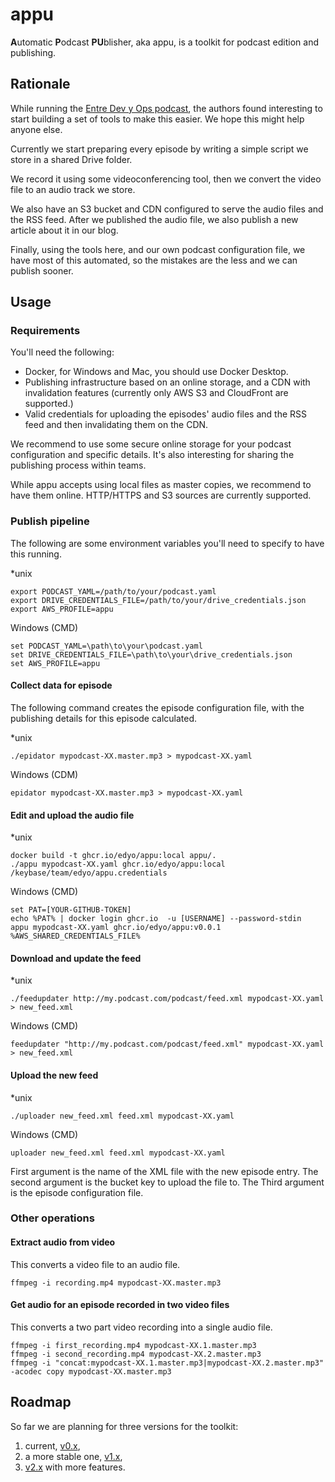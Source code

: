 # appu

**A**utomatic **P**odcast **PU**blisher, aka appu, is a toolkit for podcast edition and publishing.

## Rationale

While running the [Entre Dev y Ops podcast](https://www.entredevyops.es), the authors found interesting to start building a set of tools to make this easier. We hope this might help anyone else.

Currently we start preparing every episode by writing a simple script we store in a shared Drive folder.

We record it using some videoconferencing tool, then we convert the video file to an audio track we store.

We also have an S3 bucket and CDN configured to serve the audio files and the RSS feed. After we published the audio file, we also publish a new article about it in our blog.

Finally, using the tools here, and our own podcast configuration file, we have most of this automated, so the mistakes are the less and we can publish sooner.

## Usage

### Requirements

You'll need the following:
- Docker, for Windows and Mac, you should use Docker Desktop.
- Publishing infrastructure based on an online storage, and a CDN with invalidation features (currently only AWS S3 and CloudFront are supported.)
- Valid credentials for uploading the episodes' audio files and the RSS feed and then invalidating them on the CDN.

We recommend to use some secure online storage for your podcast configuration and specific details.
It's also interesting for sharing the publishing process within teams.

While appu accepts using local files as master copies, we recommend to have them online.
HTTP/HTTPS and S3 sources are currently supported.

### Publish pipeline

The following are some environment variables you'll need to specify to have this running.

*unix
```
export PODCAST_YAML=/path/to/your/podcast.yaml
export DRIVE_CREDENTIALS_FILE=/path/to/your/drive_credentials.json
export AWS_PROFILE=appu
```

Windows (CMD)
```
set PODCAST_YAML=\path\to\your\podcast.yaml
set DRIVE_CREDENTIALS_FILE=\path\to\your\drive_credentials.json
set AWS_PROFILE=appu
```

#### Collect data for episode

The following command creates the episode configuration file, with the publishing details for this episode calculated.

*unix
```
./epidator mypodcast-XX.master.mp3 > mypodcast-XX.yaml
```

Windows (CDM)
```
epidator mypodcast-XX.master.mp3 > mypodcast-XX.yaml
```
#### Edit and upload the audio file

*unix
```
docker build -t ghcr.io/edyo/appu:local appu/.
./appu mypodcast-XX.yaml ghcr.io/edyo/appu:local /keybase/team/edyo/appu.credentials
```

Windows (CMD)
```
set PAT=[YOUR-GITHUB-TOKEN]
echo %PAT% | docker login ghcr.io  -u [USERNAME] --password-stdin
appu mypodcast-XX.yaml ghcr.io/edyo/appu:v0.0.1 %AWS_SHARED_CREDENTIALS_FILE%
```


#### Download and update the feed

*unix
```
./feedupdater http://my.podcast.com/podcast/feed.xml mypodcast-XX.yaml > new_feed.xml
```

Windows (CMD)
```
feedupdater "http://my.podcast.com/podcast/feed.xml" mypodcast-XX.yaml > new_feed.xml
```


#### Upload the new feed

*unix
```
./uploader new_feed.xml feed.xml mypodcast-XX.yaml
```

Windows (CMD)
```
uploader new_feed.xml feed.xml mypodcast-XX.yaml
```

First argument is the name of the XML file with the new episode entry. The second argument is the bucket key to upload the file to. The Third argument is the episode configuration file.

### Other operations

#### Extract audio from video

This converts a video file to an audio file.

```
ffmpeg -i recording.mp4 mypodcast-XX.master.mp3
```

#### Get audio for an episode recorded in two video files

This converts a two part video recording into a single audio file.

```
ffmpeg -i first_recording.mp4 mypodcast-XX.1.master.mp3
ffmpeg -i second_recording.mp4 mypodcast-XX.2.master.mp3 
ffmpeg -i "concat:mypodcast-XX.1.master.mp3|mypodcast-XX.2.master.mp3" -acodec copy mypodcast-XX.master.mp3
```

## Roadmap

So far we are planning for three versions for the toolkit: 
1. current, [v0.x](https://github.com/EDyO/appu/milestone/1),
1. a more stable one, [v1.x](https://github.com/EDyO/appu/milestone/2),
1. [v2.x](https://github.com/EDyO/appu/milestone/3) with more features.
